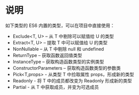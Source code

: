 # 说明

如下类型的 ES6 内置的类型，可以在项目中直接使用：

* Exclude<T, U> – 从 T 中剔除可以赋值给 U 的类型
* Extract<T, U> – 提取 T 中可以赋值给 U 的类型
* NonNullable<T> – 从 T 中剔除 null 和 undefined
* ReturnType<T> – 获取函数返回值类型
* InstanceType<T> – 获取构造函数类型的实例类型
* ConstructorParameters<T>  – 获取构造函数类型的参数类
* Pick<T,props> - 从类型 T 中捡取属性 props，形成新的类型
* Readonly<T> - 将 T 中的成员都改变为 Readonly 形成新的类型
* Partial<T> - 从 T 中获取成员，并变为可选成员
